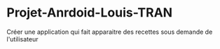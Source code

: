# Projet-Anrdoid-Louis-TRAN
 Créer une application qui fait apparaitre des recettes sous demande de l'utilisateur
